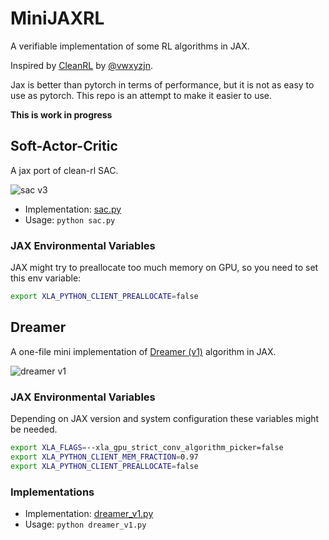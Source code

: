 # MiniJAXRL

A verifiable implementation of some RL algorithms in JAX.

Inspired by [CleanRL](https://github.com/vwxyzjn/cleanrl) by [@vwxyzjn](https://github.com/vwxyzjn).

Jax is better than pytorch in terms of performance, but it is not as easy to use as pytorch. This repo is an attempt to make it easier to use.

**This is work in progress**

## Soft-Actor-Critic

A jax port of clean-rl SAC.

![sac v3](https://spinningup.openai.com/en/latest/_images/math/c01f4994ae4aacf299a6b3ceceedfe0a14d4b874.svg)

- Implementation: [sac.py](./sac.py)
- Usage: `python sac.py`

### JAX Environmental Variables

JAX might try to preallocate too much memory on GPU, so you need to set this env variable:

```bash
export XLA_PYTHON_CLIENT_PREALLOCATE=false
```

## Dreamer

A one-file mini implementation of [Dreamer (v1)](https://arxiv.org/pdf/1912.01603.pdf) algorithm in JAX.

![dreamer v1](https://user-images.githubusercontent.com/97428129/220439512-d2ce48cb-09cc-439f-b502-10ac1fba370a.png)

### JAX Environmental Variables

Depending on JAX version and system configuration these variables might be needed.

```bash
export XLA_FLAGS=--xla_gpu_strict_conv_algorithm_picker=false
export XLA_PYTHON_CLIENT_MEM_FRACTION=0.97
export XLA_PYTHON_CLIENT_PREALLOCATE=false
```

### Implementations

- Implementation: [dreamer_v1.py](./sac.py)
- Usage: `python dreamer_v1.py`
